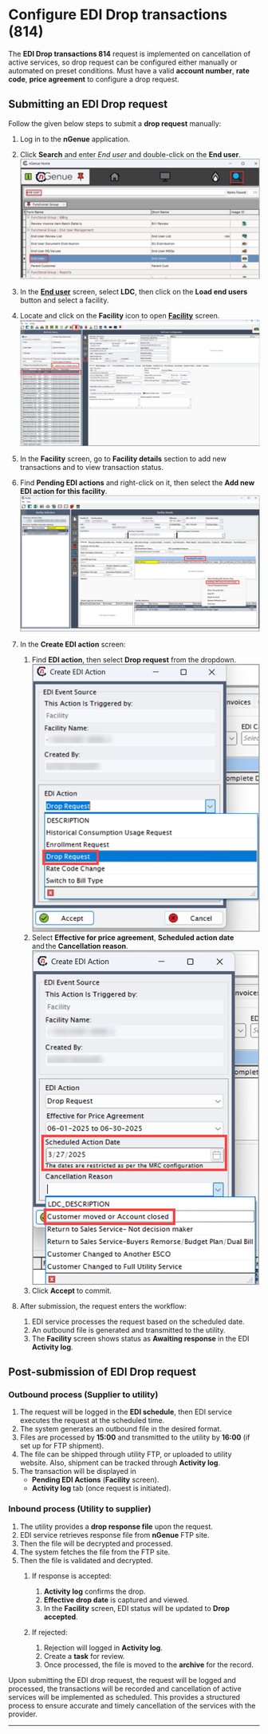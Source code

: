 # Configure EDI Drop transactions (814)
The **EDI Drop transactions 814** request is implemented on cancellation of active services, so drop request can be configured either manually or automated on preset conditions. Must have a valid **account number**, **rate code**, **price agreement** to configure a drop request.

## Submitting an EDI Drop request

Follow the given below steps to submit a **drop request** manually: 

1. Log in to the **nGenue** application. 
2. Click **Search** and enter *End user* and double-click on the **End user**.
   ![end user navigation](../../../images/enduser_search.png)
3. In the [**End user**](../../../../getting_started/end_users/overview.md) screen, select **LDC**, then click on the **Load end users** button and select a facility. 
4. Locate and click on the **Facility** icon to open [**Facility**](../../../../facility_management/overview.md) screen. 
   ![facility navigation](../../../images/drop_img2.png)
5. In the **Facility** screen, go to **Facility details** section to add new transactions and to view transaction status. 
6. Find **Pending EDI actions** and right-click on it, then select the **Add new EDI action for this facility**.
   ![pending EDI action](../../../images/drop_img4.png)
7. In the **Create EDI action** screen:
    1. Find **EDI action**, then select **Drop request** from the dropdown.
        ![end user navigation](../../../images/drop_img5.png)
    1. Select **Effective for price agreement**, **Scheduled action date** and the **Cancellation reason**. <br>
        ![end user navigation](../../../images/drop_img6.png)
    1. Click **Accept** to commit.

9. After submission, the request enters the workflow:  
    1. EDI service processes the request based on the scheduled date.  
    1. An outbound file is generated and transmitted to the utility.  
    1. The **Facility** screen shows status as **Awaiting response** in the EDI **Activity log**.  

## Post-submission of EDI Drop request

### Outbound process (Supplier to utility)

1. The request will be logged in the **EDI schedule**, then EDI service executes the request at the scheduled time. 
3. The system generates an outbound file in the desired format. 
4. Files are processed by **15:00** and transmitted to the utility by **16:00** (if set up for FTP shipment). 
5. The file can be shipped through utility FTP, or uploaded to utility website. Also, shipment can be tracked through **Activity log**.
6. The transaction will be displayed in 
    - **Pending EDI Actions** (**Facility** screen). 
    - **Activity log** tab (once request is initiated). 

### Inbound process (Utility to supplier)  

1. The utility provides a **drop response file** upon the request. 
2. EDI service retrieves response file from **nGenue** FTP site.
3. Then the file will be decrypted and processed. 
4. The system fetches the file from the FTP site. 
5. Then the file is validated and decrypted.
     1. If response is accepted:
         1. **Activity log** confirms the drop.
         1. **Effective drop date** is captured and viewed.
         1. In the **Facility** screen, EDI status will be updated to **Drop accepted**.

     1. If rejected:
         1. Rejection will logged in **Activity log**.
         1. Create a **task** for review. 
         1. Once processed, the file is moved to the **archive** for the record. 

Upon submitting the EDI drop request, the request will be logged and processed, the transactions will be recorded and cancellation of active services will be implemented as scheduled. This provides a structured process to ensure accurate and timely cancellation of the services with the provider.

---